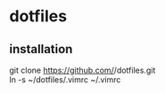 # dotfiles
## installation
git clone https://github.com/<your account>/dotfiles.git  
ln -s ~/dotfiles/.vimrc ~/.vimrc
